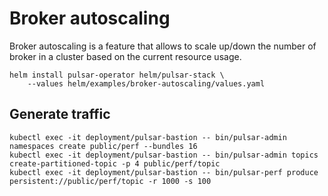 # Broker autoscaling

Broker autoscaling is a feature that allows to scale up/down the number of broker in a cluster based on the current resource usage.

```
helm install pulsar-operator helm/pulsar-stack \
    --values helm/examples/broker-autoscaling/values.yaml 
```


## Generate traffic

```
kubectl exec -it deployment/pulsar-bastion -- bin/pulsar-admin namespaces create public/perf --bundles 16 
kubectl exec -it deployment/pulsar-bastion -- bin/pulsar-admin topics create-partitioned-topic -p 4 public/perf/topic
kubectl exec -it deployment/pulsar-bastion -- bin/pulsar-perf produce persistent://public/perf/topic -r 1000 -s 100
```
